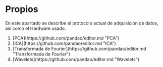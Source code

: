 # Propios

En este apartado se describe el protocolo actual de adquisición de datos, así como el Hardware usado.

<ol>
    <li>[PCA](https://github.com/pandao/editor.md "PCA")</li>
    <li>[ICA](https://github.com/pandao/editor.md "ICA")</li>
    <li>[Transformada de Fourier](https://github.com/pandao/editor.md "Transformada de Fourier")</li>
    <li>[Wavelets](https://github.com/pandao/editor.md "Wavelets")</li>
</ol>